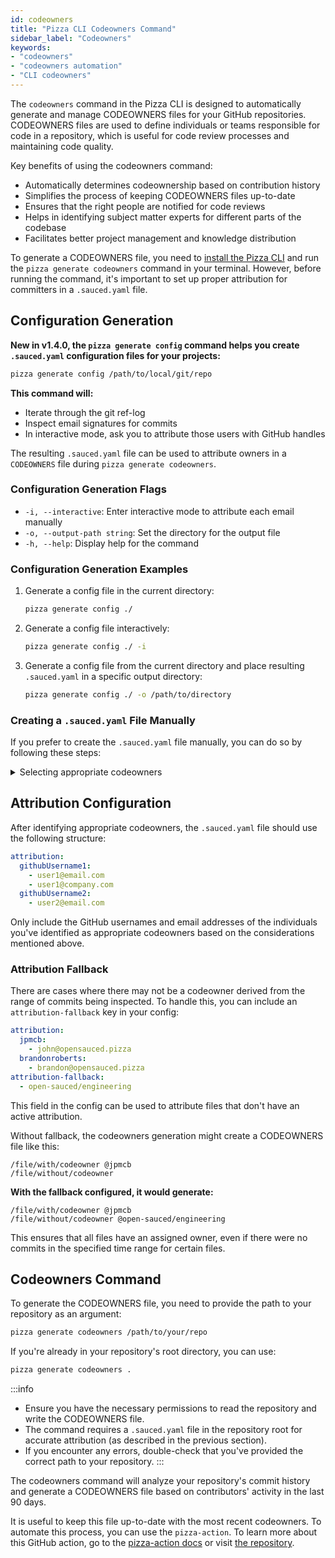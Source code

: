 ```yaml
---
id: codeowners
title: "Pizza CLI Codeowners Command"
sidebar_label: "Codeowners"
keywords: 
- "codeowners" 
- "codeowners automation" 
- "CLI codeowners" 
---
```


The `codeowners` command in the Pizza CLI is designed to automatically generate and manage CODEOWNERS files for your GitHub repositories. CODEOWNERS files are used to define individuals or teams responsible for code in a repository, which is useful for code review processes and maintaining code quality.

Key benefits of using the codeowners command:

- Automatically determines codeownership based on contribution history
- Simplifies the process of keeping CODEOWNERS files up-to-date
- Ensures that the right people are notified for code reviews
- Helps in identifying subject matter experts for different parts of the codebase
- Facilitates better project management and knowledge distribution

To generate a CODEOWNERS file, you need to [install the Pizza CLI](pizza-cli.md) and run the `pizza generate codeowners` command in your terminal. However, before running the command, it's important to set up proper attribution for committers in a `.sauced.yaml` file.

## Configuration Generation

**New in v1.4.0, the `pizza generate config` command helps you create `.sauced.yaml` configuration files for your projects:**

```sh
pizza generate config /path/to/local/git/repo
```

**This command will:**
- Iterate through the git ref-log
- Inspect email signatures for commits
- In interactive mode, ask you to attribute those users with GitHub handles

The resulting `.sauced.yaml` file can be used to attribute owners in a `CODEOWNERS` file during `pizza generate codeowners`.

### Configuration Generation Flags

- `-i, --interactive`: Enter interactive mode to attribute each email manually
- `-o, --output-path string`: Set the directory for the output file
- `-h, --help`: Display help for the command

### Configuration Generation Examples

1. Generate a config file in the current directory:
   ```sh
   pizza generate config ./
   ```

2. Generate a config file interactively:
   ```sh
   pizza generate config ./ -i
   ```

3. Generate a config file from the current directory and place resulting `.sauced.yaml` in a specific output directory:
   ```sh
   pizza generate config ./ -o /path/to/directory
   ```

### Creating a `.sauced.yaml` File Manually

If you prefer to create the `.sauced.yaml` file manually, you can do so by following these steps:

<details>
   <summary>Selecting appropriate codeowners</summary>

   When deciding who to include in your `.sauced.yaml` file, consider the following:

   1. **Team members**: Include active members of your organization who are responsible for maintaining the codebase.

   2. **Expertise**: Prioritize individuals with deep knowledge of specific areas of the codebase.

   3. **GitHub team members**: Include members of the GitHub teams associated with the repository.

   4. **Long-term contributors**: Consider long-standing contributors who have demonstrated commitment to the project.

   :::tip

   Be cautious about including external contributors. Only include those who have been vetted and are trusted to review and approve changes.

   :::

   Codeowners will be automatically requested for review on pull requests that modify code they own.

   <details>
      <summary>Tips for identifying potential codeowners</summary>

      1. Review GitHub team memberships:
         ```bash
         gh api /orgs/{org}/teams/{team}/members --jq '.[].login'
         ```
         Replace `{org}` with your organization name and `{team}` with the team name.

      3. Review recent active contributors:
         ```bash
         git log --since='6 months ago' --pretty=format:'%an' | sort | uniq -c | sort -nr
         ```
         This lists active contributors in the last 6 months.
   </details>

   <details>
      <summary>Mapping GitHub usernames to email addresses</summary>

      Mapping GitHub usernames to their corresponding email addresses is necessary for creating an accurate `.sauced.yaml` file. For contributors to your repository, you can use `git log` to find their email addresses:

         ```bash
         git log --author="GitHub_Username" --format='%ae' | sort -u
         ```

      Replace `GitHub_Username` with the actual GitHub username. This command will show all email addresses used by that user in their commits to your repository.

      Alternatively, you can run the following command to get a list of your contributors' email addresses:

         ```bash
         git log --format='%ae' | sort -u
         ```
   </details>

</details>

## Attribution Configuration

After identifying appropriate codeowners, the `.sauced.yaml` file should use the following structure:

   ```yaml
   attribution:
     githubUsername1:
       - user1@email.com
       - user1@company.com
     githubUsername2:
       - user2@email.com
   ```

Only include the GitHub usernames and email addresses of the individuals you've identified as appropriate codeowners based on the considerations mentioned above.

### Attribution Fallback

There are cases where there may not be a codeowner derived from the range of commits being inspected. To handle this, you can include an `attribution-fallback` key in your config:

```yaml
attribution:
  jpmcb:
    - john@opensauced.pizza
  brandonroberts:
    - brandon@opensauced.pizza
attribution-fallback:
  - open-sauced/engineering
```

This field in the config can be used to attribute files that don't have an active attribution.

Without fallback, the codeowners generation might create a CODEOWNERS file like this:

```codeowners
/file/with/codeowner @jpmcb
/file/without/codeowner
```

**With the fallback configured, it would generate:**

```codeowners
/file/with/codeowner @jpmcb
/file/without/codeowner @open-sauced/engineering
```
This ensures that all files have an assigned owner, even if there were no commits in the specified time range for certain files.

## Codeowners Command

To generate the CODEOWNERS file, you need to provide the path to your repository as an argument:

```bash
pizza generate codeowners /path/to/your/repo
```

If you're already in your repository's root directory, you can use:

```bash
pizza generate codeowners .
```
:::info

- Ensure you have the necessary permissions to read the repository and write the CODEOWNERS file.
- The command requires a `.sauced.yaml` file in the repository root for accurate attribution (as described in the previous section).
- If you encounter any errors, double-check that you've provided the correct path to your repository.
:::

The codeowners command will analyze your repository's commit history and generate a CODEOWNERS file based on contributors' activity in the last 90 days.

It is useful to keep this file up-to-date with the most recent codeowners. To automate this process, you can use the `pizza-action`. To learn more about this GitHub action, go to the [pizza-action docs](pizza-action.md) or visit [the repository](https://github.com/open-sauced/pizza-action).